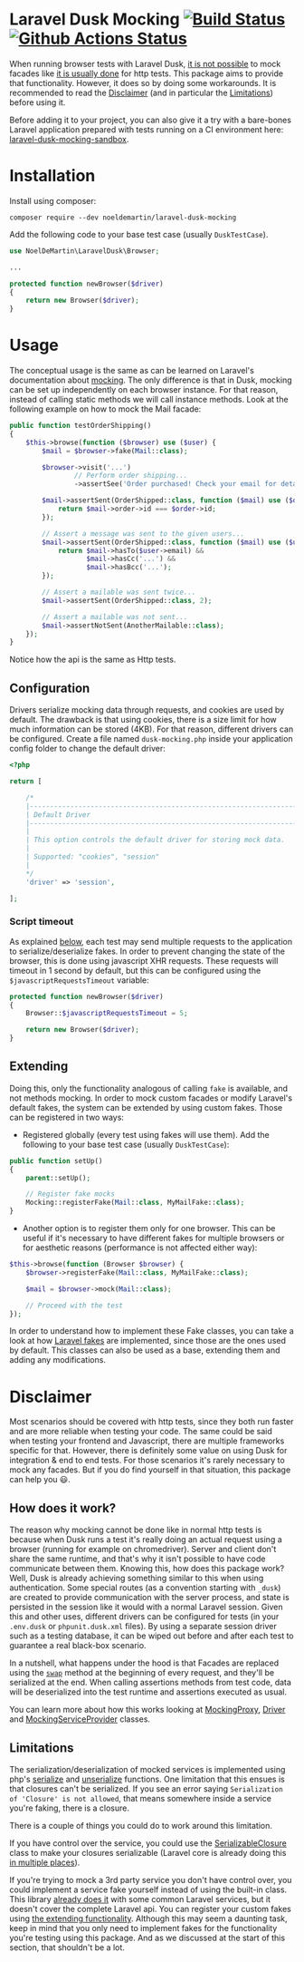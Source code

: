# Laravel Dusk Mocking [![Build Status](https://travis-ci.org/NoelDeMartin/laravel-dusk-mocking.svg?branch=master)](https://travis-ci.org/NoelDeMartin/laravel-dusk-mocking) [![Github Actions Status](https://github.com/noeldemartin/laravel-dusk-mocking/workflows/Testing/badge.svg)](https://github.com/noeldemartin/laravel-dusk-mocking/actions)

When running browser tests with Laravel Dusk, [it is not possible](https://github.com/laravel/dusk/issues/152) to mock facades like [it is usually done](https://laravel.com/docs/mocking) for http tests. This package aims to provide that functionality. However, it does so by doing some workarounds. It is recommended to read the [Disclaimer](#disclaimer) (and in particular the [Limitations](#limitations)) before using it.

Before adding it to your project, you can also give it a try with a bare-bones Laravel application prepared with tests running on a CI environment here: [laravel-dusk-mocking-sandbox](https://github.com/NoelDeMartin/laravel-dusk-mocking-sandbox/).

# Installation

Install using composer:

```
composer require --dev noeldemartin/laravel-dusk-mocking
```

Add the following code to your base test case (usually `DuskTestCase`).

```php
use NoelDeMartin\LaravelDusk\Browser;

...

protected function newBrowser($driver)
{
    return new Browser($driver);
}
```

# Usage

The conceptual usage is the same as can be learned on Laravel's documentation about [mocking](https://laravel.com/docs/5.6/mocking). The only difference is that in Dusk, mocking can be set up independently on each browser instance. For that reason, instead of calling static methods we will call instance methods. Look at the following example on how to mock the Mail facade:

```php
public function testOrderShipping()
{
    $this->browse(function ($browser) use ($user) {
        $mail = $browser->fake(Mail::class);

        $browser->visit('...')
                // Perform order shipping...
                ->assertSee('Order purchased! Check your email for details!');

        $mail->assertSent(OrderShipped::class, function ($mail) use ($order) {
            return $mail->order->id === $order->id;
        });

        // Assert a message was sent to the given users...
        $mail->assertSent(OrderShipped::class, function ($mail) use ($user) {
            return $mail->hasTo($user->email) &&
                   $mail->hasCc('...') &&
                   $mail->hasBcc('...');
        });

        // Assert a mailable was sent twice...
        $mail->assertSent(OrderShipped::class, 2);

        // Assert a mailable was not sent...
        $mail->assertNotSent(AnotherMailable::class);
    });
}
```

Notice how the api is the same as Http tests.

## Configuration

Drivers serialize mocking data through requests, and cookies are used by default. The drawback is that using cookies, there is a size limit for how much information can be stored (4KB). For that reason, different drivers can be configured. Create a file named `dusk-mocking.php` inside your application config folder to change the default driver:

```php
<?php

return [

    /*
    |--------------------------------------------------------------------------
    | Default Driver
    |--------------------------------------------------------------------------
    |
    | This option controls the default driver for storing mock data.
    |
    | Supported: "cookies", "session"
    |
    */
    'driver' => 'session',

];
```

### Script timeout

As explained [below](#how-does-it-work), each test may send multiple requests to the application to serialize/deserialize fakes. In order to prevent changing the state of the browser, this is done using javascript XHR requests. These requests will timeout in 1 second by default, but this can be configured using the `$javascriptRequestsTimeout` variable:

```php
protected function newBrowser($driver)
{
    Browser::$javascriptRequestsTimeout = 5;

    return new Browser($driver);
}
```

## Extending

Doing this, only the functionality analogous of calling `fake` is available, and not methods mocking. In order to mock custom facades or modify Laravel's default fakes, the system can be extended by using custom fakes. Those can be registered in two ways:

- Registered globally (every test using fakes will use them). Add the following to your base test case (usually `DuskTestCase`):

```php
public function setUp()
{
    parent::setUp();

    // Register fake mocks
    Mocking::registerFake(Mail::class, MyMailFake::class);
}
```

- Another option is to register them only for one browser. This can be useful if it's necessary to have different fakes for multiple browsers or for aesthetic reasons (performance is not affected either way):

```php
$this->browse(function (Browser $browser) {
    $browser->registerFake(Mail::class, MyMailFake::class);

    $mail = $browser->mock(Mail::class);

    // Proceed with the test
});
```

In order to understand how to implement these Fake classes, you can take a look at how [Laravel fakes](https://github.com/laravel/framework/tree/5.6/src/Illuminate/Support/Testing/Fakes) are implemented, since those are the ones used by default. This classes can also be used as a base, extending them and adding any modifications.

# Disclaimer

Most scenarios should be covered with http tests, since they both run faster and are more reliable when testing your code. The same could be said when testing your frontend and Javascript, there are multiple frameworks specific for that. However, there is definitely some value on using Dusk for integration & end to end tests. For those scenarios it's rarely necessary to mock any facades. But if you do find yourself in that situation, this package can help you :smiley:.

## How does it work?

The reason why mocking cannot be done like in normal http tests is because when Dusk runs a test it's really doing an actual request using a browser (running for example on chromedriver). Server and client don't share the same runtime, and that's why it isn't possible to have code communicate between them. Knowing this, how does this package work? Well, Dusk is already achieving something similar to this when using authentication. Some special routes (as a convention starting with `_dusk`) are created to provide communication with the server process, and state is persisted in the session like it would with a normal Laravel session. Given this and other uses, different drivers can be configured for tests (in your `.env.dusk` or `phpunit.dusk.xml` files). By using a separate session driver such as a testing database, it can be wiped out before and after each test to guarantee a real black-box scenario.

In a nutshell, what happens under the hood is that Facades are replaced using the [`swap`](https://laravel.com/api/5.6/Illuminate/Support/Facades/Facade.html#method_swap) method at the beginning of every request, and they'll be serialized at the end. When calling assertions methods from test code, data will be deserialized into the test runtime and assertions executed as usual.

You can learn more about how this works looking at [MockingProxy](src/MockingProxy.php), [Driver](src/Driver.php) and [MockingServiceProvider](src/MockingServiceProvider.php) classes.

## Limitations

The serialization/deserialization of mocked services is implemented using php's [serialize](https://www.php.net/manual/en/function.serialize.php) and [unserialize](https://www.php.net/manual/en/function.unserialize.php) functions. One limitation that this ensues is that closures can't be serialized. If you see an error saying `Serialization of 'Closure' is not allowed`, that means somewhere inside a service you're faking, there is a closure.

There is a couple of things you could do to work around this limitation.

If you have control over the service, you could use the [SerializableClosure](https://github.com/opis/closure) class to make your closures serializable (Laravel core is already doing this [in multiple places](https://github.com/laravel/framework/search?q=SerializableClosure)).

If you're trying to mock a 3rd party service you don't have control over, you could implement a service fake yourself instead of using the built-in class. This library [already does it](src/Fakes/) with some common Laravel services, but it doesn't cover the complete Laravel api. You can register your custom fakes using [the extending functionality](#extending). Although this may seem a daunting task, keep in mind that you only need to implement fakes for the functionality you're testing using this package. And as we discussed at the start of this section, that shouldn't be a lot.
